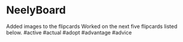 # NeelyBoard
Added images to the flipcards 
Worked on the next five flipcards listed below. 
#active
#actual
#adopt
#advantage
#advice
